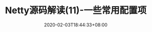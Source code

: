 ---
title: "Netty源码解读(11)-一些常用配置项"
date: 2020-02-03T18:44:33+08:00
description: ""
tags: ["网络", "中间件", "JAVA", "Netty"]
categories: "Netty源码解读"
draft: true
---